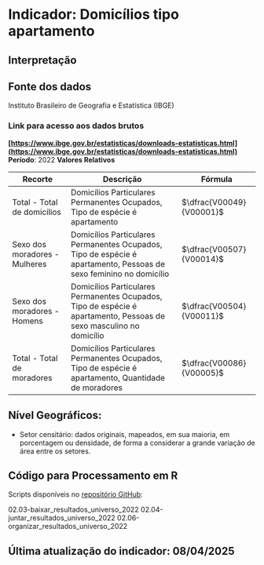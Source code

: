 # Indicador: Domicílios tipo apartamento

## Interpretação


## Fonte dos dados
Instituto Brasileiro de Geografia e Estatística (IBGE)

### Link para acesso aos dados brutos
**[https://www.ibge.gov.br/estatisticas/downloads-estatisticas.html](https://www.ibge.gov.br/estatisticas/downloads-estatisticas.html)**
**Período**: 2022
**Valores Relativos**

|Recorte|Descrição  |Fórmula
|--|--|--|
|Total - Total de domicílios|Domicílios Particulares Permanentes Ocupados, Tipo de espécie é apartamento|$\dfrac{V00049}{V00001}$|
|Sexo dos moradores - Mulheres|Domicílios Particulares Permanentes Ocupados, Tipo de espécie é apartamento, Pessoas de sexo feminino no domicílio|$\dfrac{V00507}{V00014}$|
|Sexo dos moradores - Homens|Domicílios Particulares Permanentes Ocupados, Tipo de espécie é apartamento, Pessoas de sexo masculino no domicílio|$\dfrac{V00504}{V00011}$|
|Total - Total de moradores|Domicílios Particulares Permanentes Ocupados, Tipo de espécie é apartamento, Quantidade de moradores|$\dfrac{V00086}{V00005}$|


## Nível Geográficos:

 - Setor censitário: dados originais, mapeados, em sua maioria, em porcentagem ou densidade, de forma a considerar a grande variação de área entre os setores.

## Código para Processamento em R
Scripts disponíveis no [repositório GitHub](https://github.com/cem-usp/georedus):

02.03-baixar_resultados_universo_2022
02.04-juntar_resultados_universo_2022
02.06-organizar_resultados_universo_2022

## Última atualização do indicador: 08/04/2025
